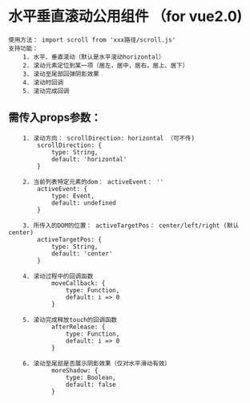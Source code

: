 # 水平垂直滚动公用组件 （for vue2.0)
    使用方法： import scroll from 'xxx路径/scroll.js'
    支持功能：
        1. 水平、垂直滚动（默认是水平滚动horizontal）
        2. 滚动元素定位到某一项（居左，居中，居右，居上、居下）
        3. 滚动至尾部回弹阴影效果
        4. 滚动时回调
        5. 滚动完成回调

## 需传入props参数：
        1. 滚动方向： scrollDirection: horizontal （可不传)
            scrollDirection: {
                type: String,
                default: 'horizontal'
            }

        2. 当前列表特定元素的dom： activeEvent： ''
            activeEvent: {
                type: Event,
                default: undefined
            }

        3. 所传入的DOM的位置： activeTargetPos： center/left/right (默认center)
            activeTargetPos: {
                type: String,
                default: 'center'
            }

        4. 滚动过程中的回调函数
                moveCallback: {
                    type: Function,
                    default: i => 0
                }

        5. 滚动完成释放touch的回调函数
                afterRelease: {
                    type: Function,
                    default: i => 0
                }
                
        6. 滚动至尾部是否展示阴影效果（仅对水平滑动有效）
                moreShadow: {
                    type: Boolean,
                    default: false
                }
